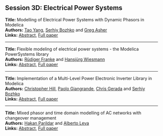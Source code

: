<h2>Session 3D: Electrical Power Systems</h2>
<p>
<b>Title:</b> Modelling of Electrical Power Systems with Dynamic Phasors in Modelica<br />
<b>Authors:</b> <a href="../authors/author_344.html">Tao Yang</a>, <a href="../authors/author_49.html">Serhiy Bozhko</a> and <a href="../authors/author_13.html">Greg Asher</a><br />
<b>Links:</b> <a href="../abstracts/abstract_54.pdf">Abstract</a>, <a href="../submissions/ECP14096507_YangBozhkoAsher.pdf">Full paper</a>
</p>
<hr />
<p>
<b>Title:</b> Flexible modeling of electrical power systems - the Modelica PowerSystems library<br />
<b>Authors:</b> <a href="../authors/author_94.html">Rüdiger Franke</a> and <a href="../authors/author_337.html">Hansjürg Wiesmann</a><br />
<b>Links:</b> <a href="../abstracts/abstract_55.pdf">Abstract</a>, <a href="../submissions/ECP14096515_FrankeWiesmann.pdf">Full paper</a>
</p>
<hr />
<p>
<b>Title:</b> Implementation of a Multi-Level Power Electronic Inverter Library in Modelica<br />
<b>Authors:</b> <a href="../authors/author_133.html">Christopher Hill</a>, <a href="../authors/author_113.html">Paolo Giangrande</a>, <a href="../authors/author_110.html">Chris Gerada</a> and <a href="../authors/author_49.html">Serhiy Bozhko</a><br />
<b>Links:</b> <a href="../abstracts/abstract_56.pdf">Abstract</a>, <a href="../submissions/ECP14096523_HillGiangrandeGeradaBozhko.pdf">Full paper</a>
</p>
<hr />
<p>
<b>Title:</b> Mixed phasor and time domain modelling of AC networks with changeover management<br />
<b>Authors:</b> <a href="../authors/author_239.html">Hakan Parildar</a> and <a href="../authors/author_194.html">Alberto Leva</a><br />
<b>Links:</b> <a href="../abstracts/abstract_57.pdf">Abstract</a>, <a href="../submissions/ECP14096533_ParildarLeva.pdf">Full paper</a>
</p>